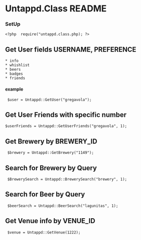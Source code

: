     
# Untappd.Class README

### SetUp
`<?php  require("untappd.class.php); ?>`

## Get User fields USERNAME, PREFERENCE
    * info
    * whishlist
    * beers
    * badges
    * friends
    
#### **example**

` $user = Untappd::GetUser("gregavola");`
    
## Get User Friends with specific number
` $userFriends = Untappd::GetUserFriends("gregavola", 1); `
    
## Get Brewery by BREWERY_ID
` $brewery = Untappd::GetBrewery("1149");`

## Search for Brewery by Query
` $BrewerySearch = Untappd::BrewerySearch("brewery", 1);`
    
## Search for Beer by Query
` $beerSearch = Untappd::BeerSearch("lagunitas", 1);`

## Get Venue info by VENUE_ID
` $venue = Untappd::GetVenue(1222);`

